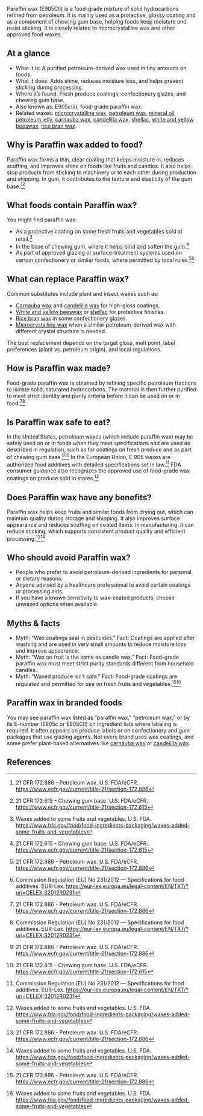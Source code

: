 Paraffin wax (E905CII) is a food-grade mixture of solid hydrocarbons refined from petroleum. It is mainly used as a protective, glossy coating and as a component of chewing gum base, helping foods keep moisture and resist sticking. It is closely related to microcrystalline wax and other approved food waxes.

<!--more-->

## At a glance
- What it is: A purified petroleum-derived wax used in tiny amounts on foods.
- What it does: Adds shine, reduces moisture loss, and helps prevent sticking during processing.
- Where it’s found: Fresh produce coatings, confectionery glazes, and chewing gum base.
- Also known as: E905c(ii), food-grade paraffin wax.
- Related waxes: [microcrystalline wax](/e905ci-microcrystalline-wax), [petroleum wax](/e905c-petroleum-wax), [mineral oil](/e905a-mineral-oil), [petroleum jelly](/e905b-petroleum-jelly), [carnauba wax](/e903-carnauba-wax), [candelilla wax](/e902-candelilla-wax), [shellac](/e904-shellac), [white and yellow beeswax](/e901-white-and-yellow-beeswax), [rice bran wax](/e908-rice-bran-wax).

## Why is Paraffin wax added to food?
Paraffin wax forms a thin, clear coating that keeps moisture in, reduces scuffing, and improves shine on foods like fruits and candies. It also helps stop products from sticking to machinery or to each other during production and shipping. In gum, it contributes to the texture and elasticity of the gum base.[^1][^2]

## What foods contain Paraffin wax?
You might find paraffin wax:
- As a protective coating on some fresh fruits and vegetables sold at retail.[^4]
- In the base of chewing gum, where it helps bind and soften the gum.[^2]
- As part of approved glazing or surface-treatment systems used on certain confectionery or similar foods, where permitted by local rules.[^1][^3]

## What can replace Paraffin wax?
Common substitutes include plant and insect waxes such as:
- [Carnauba wax](/e903-carnauba-wax) and [candelilla wax](/e902-candelilla-wax) for high-gloss coatings.
- [White and yellow beeswax](/e901-white-and-yellow-beeswax) or [shellac](/e904-shellac) for protective finishes.
- [Rice bran wax](/e908-rice-bran-wax) in some confectionery glazes.
- [Microcrystalline wax](/e905ci-microcrystalline-wax) when a similar petroleum-derived wax with different crystal structure is needed.

The best replacement depends on the target gloss, melt point, label preferences (plant vs. petroleum origin), and local regulations.

## How is Paraffin wax made?
Food-grade paraffin wax is obtained by refining specific petroleum fractions to isolate solid, saturated hydrocarbons. The material is then further purified to meet strict identity and purity criteria before it can be used on or in food.[^1][^3]

## Is Paraffin wax safe to eat?
In the United States, petroleum waxes (which include paraffin wax) may be safely used on or in foods when they meet specifications and are used as described in regulation, such as for coatings on fresh produce and as part of chewing gum base.[^1][^2] In the European Union, E 905 waxes are authorized food additives with detailed specifications set in law.[^3] FDA consumer guidance also recognizes the approved use of food-grade wax coatings on produce sold in stores.[^4]

## Does Paraffin wax have any benefits?
Paraffin wax helps keep fruits and similar foods from drying out, which can maintain quality during storage and shipping. It also improves surface appearance and reduces scuffing on coated items. In manufacturing, it can reduce sticking, which supports consistent product quality and efficient processing.[^1][^4]

## Who should avoid Paraffin wax?
- People who prefer to avoid petroleum-derived ingredients for personal or dietary reasons.
- Anyone advised by a healthcare professional to avoid certain coatings or processing aids.
- If you have a known sensitivity to wax-coated products, choose unwaxed options when available.

## Myths & facts
- Myth: “Wax coatings seal in pesticides.” Fact: Coatings are applied after washing and are used in very small amounts to reduce moisture loss and improve appearance.
- Myth: “Wax on fruit is the same as candle wax.” Fact: Food-grade paraffin wax must meet strict purity standards different from household candles.
- Myth: “Waxed produce isn’t safe.” Fact: Food-grade coatings are regulated and permitted for use on fresh fruits and vegetables.[^1][^4]

## Paraffin wax in branded foods
You may see paraffin wax listed as “paraffin wax,” “petroleum wax,” or by its E-number (E905c or E905CII) on ingredient lists where labeling is required. It often appears on produce labels or on confectionery and gum packages that use glazing agents. Not every brand uses wax coatings, and some prefer plant-based alternatives like [carnauba wax](/e903-carnauba-wax) or [candelilla wax](/e902-candelilla-wax).

## References
[^1]: 21 CFR 172.886 - Petroleum wax. U.S. FDA/eCFR. https://www.ecfr.gov/current/title-21/section-172.886
[^2]: 21 CFR 172.615 - Chewing gum base. U.S. FDA/eCFR. https://www.ecfr.gov/current/title-21/section-172.615
[^3]: Commission Regulation (EU) No 231/2012 — Specifications for food additives. EUR-Lex. https://eur-lex.europa.eu/legal-content/EN/TXT/?uri=CELEX:32012R0231
[^4]: Waxes added to some fruits and vegetables. U.S. FDA. https://www.fda.gov/food/food-ingredients-packaging/waxes-added-some-fruits-and-vegetables
